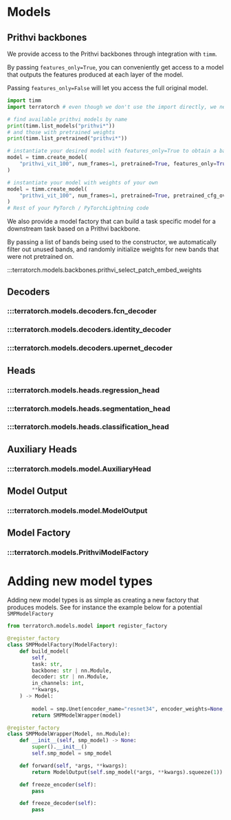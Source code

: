 # Models

## Prithvi backbones

We provide access to the Prithvi backbones through integration with `timm`.

By passing `features_only=True`, you can conveniently get access to a model that outputs the features produced at each layer of the model.

Passing `features_only=False` will let you access the full original model.

```python title="Instantiating a prithvi backbone from timm"
import timm
import terratorch # even though we don't use the import directly, we need it so that the models are available in the timm registry

# find available prithvi models by name
print(timm.list_models("prithvi*"))
# and those with pretrained weights
print(timm.list_pretrained("prithvi*"))

# instantiate your desired model with features_only=True to obtain a backbone
model = timm.create_model(
    "prithvi_vit_100", num_frames=1, pretrained=True, features_only=True
)

# instantiate your model with weights of your own
model = timm.create_model(
    "prithvi_vit_100", num_frames=1, pretrained=True, pretrained_cfg_overlay={"file": "<path to weights>"}, features_only=True
)
# Rest of your PyTorch / PyTorchLightning code

```

We also provide a model factory that can build a task specific model for a downstream task based on a Prithvi backbone.

By passing a list of bands being used to the constructor, we automatically filter out unused bands, and randomly initialize weights for new bands that were not pretrained on.

:::terratorch.models.backbones.prithvi_select_patch_embed_weights

## Decoders
### :::terratorch.models.decoders.fcn_decoder
### :::terratorch.models.decoders.identity_decoder
### :::terratorch.models.decoders.upernet_decoder

## Heads
### :::terratorch.models.heads.regression_head
### :::terratorch.models.heads.segmentation_head
### :::terratorch.models.heads.classification_head

## Auxiliary Heads
### :::terratorch.models.model.AuxiliaryHead

## Model Output
### :::terratorch.models.model.ModelOutput

## Model Factory
### :::terratorch.models.PrithviModelFactory

# Adding new model types
Adding new model types is as simple as creating a new factory that produces models. See for instance the example below for a potential `SMPModelFactory`
```python
from terratorch.models.model import register_factory

@register_factory
class SMPModelFactory(ModelFactory):
    def build_model(
        self,
        task: str,
        backbone: str | nn.Module,
        decoder: str | nn.Module,
        in_channels: int,
        **kwargs,
    ) -> Model:
       
        model = smp.Unet(encoder_name="resnet34", encoder_weights=None, in_channels=in_channels, classes=1)
        return SMPModelWrapper(model)

@register_factory
class SMPModelWrapper(Model, nn.Module):
    def __init__(self, smp_model) -> None:
        super().__init__()
        self.smp_model = smp_model

    def forward(self, *args, **kwargs):
        return ModelOutput(self.smp_model(*args, **kwargs).squeeze(1))

    def freeze_encoder(self):
        pass

    def freeze_decoder(self):
        pass
```